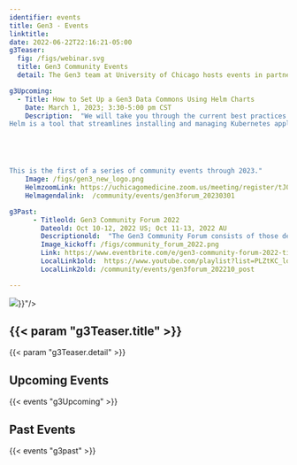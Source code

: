 ```yaml
---
identifier: events
title: Gen3 - Events
linktitle:
date: 2022-06-22T22:16:21-05:00
g3Teaser:
  fig: /figs/webinar.svg
  title: Gen3 Community Events
  detail: The Gen3 team at University of Chicago hosts events in partnership with the community of developers, operators, and sponsors of Gen3 data resources. These events aim to share information about how to set up new Gen3 instances, build a community that can help each other, and create clear paths for support from the Gen3 team.

g3Upcoming:
  - Title: How to Set Up a Gen3 Data Commons Using Helm Charts
    Date: March 1, 2023; 3:30-5:00 pm CST
    Description:  "We will take you through the current best practices for setting up and configuring your own Gen3 Data Commons in multiple clouds by using Helm Charts.
Helm is a tool that streamlines installing and managing Kubernetes applications, which is a system for automating deployment, scaling, and management of containerized applications. The use of Helm will greatly simplify standing up, configuring, and maintaining your own Gen3 Data Commons.  





This is the first of a series of community events through 2023."
    Image: /figs/gen3_new_logo.png
    HelmzoomLink: https://uchicagomedicine.zoom.us/meeting/register/tJ0tc-qvrDgtG9N0jRgBCCwIpQDzK-0LsX__
    Helmagendalink:  /community/events/gen3forum_20230301

g3Past:
      - Titleold: Gen3 Community Forum 2022
        Dateold: Oct 10-12, 2022 US; Oct 11-13, 2022 AU
        Descriptionold:  "The Gen3 Community Forum consists of those developing and operating Gen3 data commons and data meshes, those considering developing Gen3 data commons and meshes, and other stakeholders involved with the Gen3 community. The four aims of the Forum are: to share knowledge about Gen3, its architecture, and the Gen3 roadmaps and priorities; to strengthen the connection between the Gen3 core team and those developing, operating and using Gen3 platforms; to design a set of ongoing community engagement activities; and to discuss and agree on key shared development priorities between the Gen3 core team and the Gen3 community. The virtual community forum is co-hosted by the University of Chicago and the Australian BioCommons."
        Image_kickoff: /figs/community_forum_2022.png
        Link: https://www.eventbrite.com/e/gen3-community-forum-2022-tickets-384218496867
        LocalLink1old:  https://www.youtube.com/playlist?list=PLZtKC_lqcLhKfSthym1ZKcDKf1n0wLzuH
        LocalLink2old: /community/events/gen3forum_202210_post

---
```


<section class="g3-bg__mint">
  <div class="g3-outer-wrapper g3-flex-content g3-flex-content__reverse">
    <div class="g3-col__65 g3-flex-content g3-mb-space__padding-lg-top g3-space__margin-md-top-bottom">
      <img class="g3-img__full-width" src="{{< param "g3Teaser.fig" >}}"/>
    </div>
    <div class="g3-space__padding-lg-top g3-space__padding-lg-bottom g3-col__35">
      <div class="g3-space__wrapper-gap-left">
        <h1 class="g3-space__margin-sm-bottom">
          {{< param "g3Teaser.title" >}}
        </h1>
        <p class="g3-space__margin-sm-bottom introduction">
          {{< param "g3Teaser.detail" >}}
        </p>
      </div>
    </div>
  </div>
</section>

<section class="g3-space__padding-sm-top g3-space__padding-sm-bottom">
    <div class="g3-inner-wrapper">
        <h1>Upcoming Events</h1>
    </div>
</section>

{{< events "g3Upcoming" >}}


<section class="g3-space__padding-sm-top g3-space__padding-sm-bottom">
    <div class="g3-inner-wrapper">
        <h1>Past Events</h1>
    </div>
</section>

{{< events "g3past" >}}
